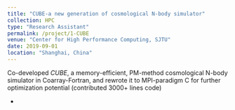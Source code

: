 ```yaml
---
title: "CUBE-a new generation of cosmological N-body simulator"
collection: HPC
type: "Research Assistant"
permalink: /project/1-CUBE
venue: "Center for High Performance Computing, SJTU"
date: 2019-09-01
location: "Shanghai, China"
---
```


Co-developed *CUBE*, a memory-efficient, PM-method cosmological N-body simulator in Coarray-Fortran, and rewrote it to MPI-paradigm C for further optimization potential (contributed 3000+ lines code)

- 